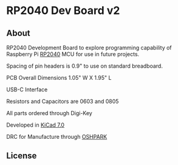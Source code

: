 # RP2040 Dev Board v2
## About
RP2040 Development Board to explore programming capability of Raspberry Pi [RP2040](https://www.raspberrypi.com/products/rp2040/) MCU for use in future projects.

Spacing of pin headers is 0.9" to use on standard breadboard.

PCB Overall Dimensions 1.05" W X 1.95" L

USB-C Interface

Resistors and Capacitors are 0603 and 0805

All parts ordered through Digi-Key

Developed in [KiCad 7.0](https://www.kicad.org/)

DRC for Manufacture through [OSHPARK](https://oshpark.com/)

## License


